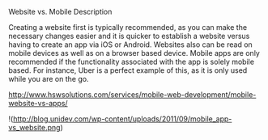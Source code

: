Website vs. Mobile Description

Creating a website first is typically recommended, as you can make the necessary changes easier and it is quicker to establish a website versus having to create an app via iOS or Android.  Websites also can be read on mobile devices as well as on a browser based device.  Mobile apps are only recommended if the functionality associated with the app is solely mobile based.  For instance, Uber is a perfect example of this, as it is only used while you are on the go.

http://www.hswsolutions.com/services/mobile-web-development/mobile-website-vs-apps/

!(http://blog.unidev.com/wp-content/uploads/2011/09/mobile_app-vs_website.png)
